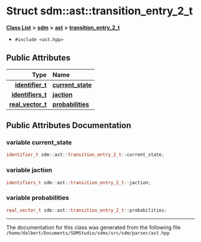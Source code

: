 
<NavBar active_item_id="2"/>

# Struct sdm::ast::transition\_entry\_2\_t


[**Class List**](annotated.md) **>** [**sdm**](namespacesdm.md) **>** [**ast**](namespacesdm_1_1ast.md) **>** [**transition\_entry\_2\_t**](structsdm_1_1ast_1_1transition__entry__2__t.md)





* `#include <ast.hpp>`













## Public Attributes

| Type | Name |
| ---: | :--- |
|  [**identifier\_t**](structsdm_1_1ast_1_1identifier__t.md) | [**current\_state**](structsdm_1_1ast_1_1transition__entry__2__t.md#variable-current-state)  <br> |
|  [**identifiers\_t**](namespacesdm_1_1ast.md#typedef-identifiers-t) | [**jaction**](structsdm_1_1ast_1_1transition__entry__2__t.md#variable-jaction)  <br> |
|  [**real\_vector\_t**](structsdm_1_1ast_1_1real__vector__t.md) | [**probabilities**](structsdm_1_1ast_1_1transition__entry__2__t.md#variable-probabilities)  <br> |










## Public Attributes Documentation


### variable current\_state 


```cpp
identifier_t sdm::ast::transition_entry_2_t::current_state;
```



### variable jaction 


```cpp
identifiers_t sdm::ast::transition_entry_2_t::jaction;
```



### variable probabilities 


```cpp
real_vector_t sdm::ast::transition_entry_2_t::probabilities;
```



------------------------------
The documentation for this class was generated from the following file `/home/dalbert/Documents/SDMStudio/sdms/src/sdm/parser/ast.hpp`